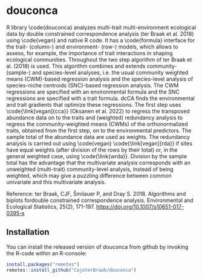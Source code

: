 # douconca

<!-- badges: start -->
<!-- badges: end -->

R library \code{douconca} analyzes multi-trait multi-environment ecological data 
by double constrained correspondence analysis (ter Braak et al. 2018) 
using \code{vegan} and native R code. It has a \code{formula} interface
for the trait- (column-) and environment- (row-) models,
which allows to assess, for example, the importance
of trait interactions in shaping ecological communities.
Throughout the two step algorithm of ter Braak et al. (2018) is used. This 
algorithm combines and extends community- (sample-) and species-level analyses, 
i.e. the usual community weighted means (CWM)-based regression analysis and the
species-level analysis of species-niche centroids (SNC)-based regression 
analysis. The CWM regressions are specified with an environmental formula 
and the SNC regressions are specified with a trait formula. dcCA finds 
the environmental and trait gradients that optimize these regressions.
The first step uses \code{\link[vegan]{cca}} (Oksanen et al. 2022)
to regress the transposed abundance data on to the traits and (weighted) 
redundancy analysis to regress the community-weighted means (CWMs) of the 
orthonormalized traits, obtained from the first step, on to the environmental 
predictors. The sample total of the abundance data are used as weights.
The redundancy analysis is carried out using \code{vegan} 
\code{\link[vegan]{rda}} if sites have equal weights (after division of the 
rows by their total) or, in the general weighted case, using \code{\link{wrda}}.
Division by the sample total has the advantage that the multivariate analysis 
corresponds with an unweighted (multi-trait) community-level analysis, instead 
of being weighted, which may give a puzzling difference between common 
univariate and this multivariate analysis.

Reference: ter Braak, CJF, Šmilauer P, and Dray S. 2018. Algorithms and biplots 
fordouble constrained correspondence analysis. Environmental and Ecological 
Statistics, 25(2), 171-197. https://doi.org/10.1007/s10651-017-0395-x

## Installation

You can install the released version of douconca from github by
invoking the R-code within an R-console:

``` r
install.packages("remotes")
remotes::install_github("CajoterBraak/douconca")
```

